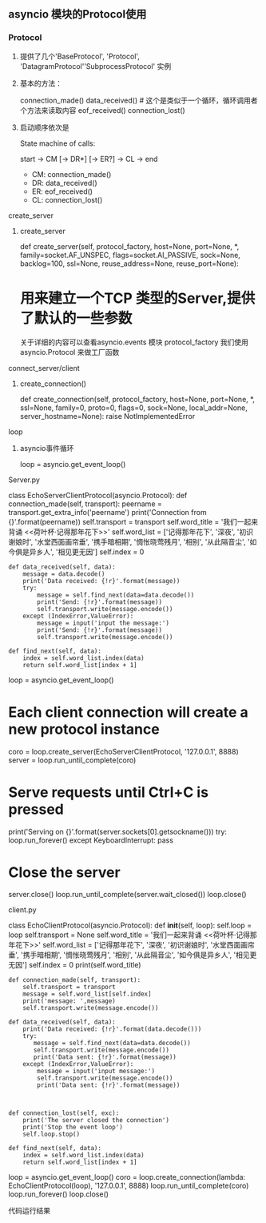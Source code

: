 ## asyncio 模块的Protocol使用
### Protocol

 1. 提供了几个'BaseProtocol', 'Protocol', 'DatagramProtocol''SubprocessProtocol' 实例

 2. 基本的方法：

    connection_made()
    data_received() # 这个是类似于一个循环，循环调用者个方法来读取内容
    eof_received()
    connection_lost()

 3. 启动顺序依次是

    State machine of calls:

     start -> CM [-> DR*] [-> ER?] -> CL -> end

    * CM: connection_made()
    * DR: data_received()
    * ER: eof_received()
    * CL: connection_lost()

create_server

 1. create_server

    def create_server(self, protocol_factory, host=None, port=None, *,
             family=socket.AF_UNSPEC, flags=socket.AI_PASSIVE,
             sock=None, backlog=100, ssl=None, reuse_address=None,
             reuse_port=None):
     # 用来建立一个TCP 类型的Server,提供了默认的一些参数
     关于详细的内容可以查看asyncio.events 模块
     protocol_factory 我们使用asyncio.Protocol 来做工厂函数

connect_server/client

 1. create_connection()

      def create_connection(self, protocol_factory, host=None, port=None, *,
                     ssl=None, family=0, proto=0, flags=0, sock=None,
                     local_addr=None, server_hostname=None):
    raise NotImplementedError

loop

 1. asyncio事件循环

    loop = asyncio.get_event_loop()

Server.py

class EchoServerClientProtocol(asyncio.Protocol):
    def connection_made(self, transport):
        peername = transport.get_extra_info('peername')
        print('Connection from {}'.format(peername))
        self.transport = transport
        self.word_title = '我们一起来背诵 <<荷叶杯·记得那年花下>>'
        self.word_list = ['记得那年花下', '深夜', '初识谢娘时', '水堂西面画帘垂', '携手暗相期',
                          '惆怅晓莺残月', '相别', '从此隔音尘', '如今俱是异乡人', '相见更无因']
        self.index = 0

    def data_received(self, data):
        message = data.decode()
        print('Data received: {!r}'.format(message))
        try:
            message = self.find_next(data=data.decode())
            print('Send: {!r}'.format(message))
            self.transport.write(message.encode())
        except (IndexError,ValueError):
            message = input('input the message:')
            print('Send: {!r}'.format(message))
            self.transport.write(message.encode())

    def find_next(self, data):
        index = self.word_list.index(data)
        return self.word_list[index + 1]


loop = asyncio.get_event_loop()
# Each client connection will create a new protocol instance
coro = loop.create_server(EchoServerClientProtocol, '127.0.0.1', 8888)
server = loop.run_until_complete(coro)

# Serve requests until Ctrl+C is pressed
print('Serving on {}'.format(server.sockets[0].getsockname()))
try:
    loop.run_forever()
except KeyboardInterrupt:
    pass

# Close the server
server.close()
loop.run_until_complete(server.wait_closed())
loop.close()

client.py

class EchoClientProtocol(asyncio.Protocol):
    def __init__(self, loop):
        self.loop = loop
        self.transport = None
        self.word_title = '我们一起来背诵 <<荷叶杯·记得那年花下>>'
        self.word_list = ['记得那年花下', '深夜', '初识谢娘时', '水堂西面画帘垂', '携手暗相期',
                          '惆怅晓莺残月', '相别', '从此隔音尘', '如今俱是异乡人', '相见更无因']
        self.index = 0
        print(self.word_title)

    def connection_made(self, transport):
        self.transport = transport
        message = self.word_list[self.index]
        print('message: ',message)
        self.transport.write(message.encode())

    def data_received(self, data):
        print('Data received: {!r}'.format(data.decode()))
        try:
           message = self.find_next(data=data.decode())
           self.transport.write(message.encode())
           print('Data sent: {!r}'.format(message))
        except (IndexError,ValueError):
            message = input('input message:')
            self.transport.write(message.encode())
            print('Data sent: {!r}'.format(message))



    def connection_lost(self, exc):
        print('The server closed the connection')
        print('Stop the event loop')
        self.loop.stop()

    def find_next(self, data):
        index = self.word_list.index(data)
        return self.word_list[index + 1]


loop = asyncio.get_event_loop()
coro = loop.create_connection(lambda: EchoClientProtocol(loop),
                              '127.0.0.1', 8888)
loop.run_until_complete(coro)
loop.run_forever()
loop.close()

代码运行结果

